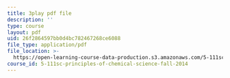 ```yaml
---
title: 3play pdf file
description: ''
type: course
layout: pdf
uid: 26f2864597bb0d4bc782467268ce6088
file_type: application/pdf
file_location: >-
  https://open-learning-course-data-production.s3.amazonaws.com/5-111sc-principles-of-chemical-science-fall-2014/26f2864597bb0d4bc782467268ce6088_CFPnZ66nge4.pdf
course_id: 5-111sc-principles-of-chemical-science-fall-2014
---
```

